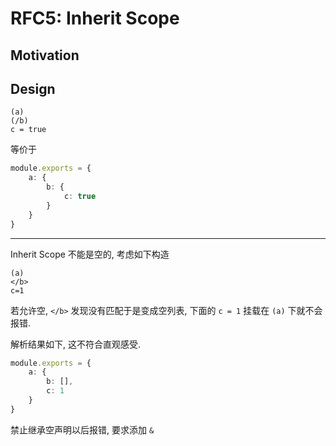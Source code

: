 RFC5: Inherit Scope
===================


## Motivation


## Design


```text
(a)
(/b)
c = true
```

等价于

```ts
module.exports = {
    a: {
        b: {
            c: true
        }
    }
}
```

---

Inherit Scope 不能是空的, 考虑如下构造

```text
(a)
</b>
c=1
```

若允许空, `</b>` 发现没有匹配于是变成空列表, 下面的 `c = 1` 挂载在 `(a)` 下就不会报错.

解析结果如下, 这不符合直观感受.

```ts
module.exports = {
    a: {
        b: [],
        c: 1
    }
}
```

禁止继承空声明以后报错, 要求添加 `&`

